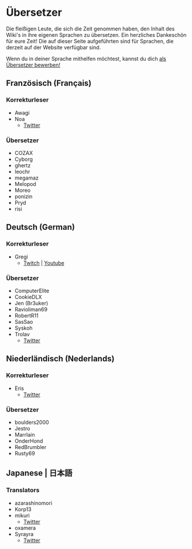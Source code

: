 # Übersetzer
Die fleißigen Leute, die sich die Zeit genommen haben, den Inhalt des Wiki's in ihre eigenen Sprachen zu übersetzen. Ein herzliches Dankeschön für eure Zeit! Die auf dieser Seite aufgeführten sind für Sprachen, die derzeit auf der Website verfügbar sind.

Wenn du in deiner Sprache mithelfen möchtest, kannst du dich [als Übersetzer bewerben!](https://forms.gle/e3BqA3poMjESARe76)

## Französisch (Français)

### Korrekturleser

* Awagi
* Noa
  * [Twitter](https://twitter.com/AarcNoa)

### Übersetzer

* COZAX
* Cyborg
* ghertz
* leochr
* megamaz
* Melopod
* Moreo
* ponizin
* Pryd
* risi

## Deutsch (German)

### Korrekturleser

* Gregi
  * [Twitch](https://www.twitch.tv/grregi) | [Youtube](https://www.youtube.com/user/gregiplays)

### Übersetzer

* ComputerElite
* CookieDLX
* Jen (Br3uker)
* Ravioliman69
* RobertR11
* SasSao
* Syskoh
* Trolav
  * [Twitter](twitter.com/Trolav1)

## Niederländisch (Nederlands)

### Korrekturleser

* Eris
  * [Twitter](https://twitter.com/ErisApps)

### Übersetzer

* boulders2000
* Jestro
* Marrlain
* OnderHond
* RedBrumbler
* Rusty69

## Japanese | 日本語

### Translators

* azarashinomori
* Korp13
* mikuri
  * [Twitter](https://twitter.com/mikuri_kuri)
* oxamera
* Syrayra
  * [Twitter](https://twitter.com/Syrayra)

